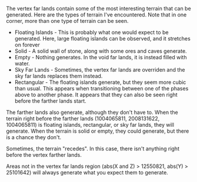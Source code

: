 The vertex far lands contain some of the most interesting terrain that can be generated. Here are the types of terrain I've encountered. Note that in one corner, more than one type of terrain can be seen.

* Floating Islands - This is probably what one would expect to be generated. Here, large floating islands can be observed, and it stretches on forever
* Solid - A solid wall of stone, along with some ores and caves generate.
* Empty - Nothing generates. In the void far lands, it is instead filled with water.
* Sky Far Lands - Sometimes, the vertex far lands are overriden and the sky far lands replaces them instead.
* Rectangular - The floating islands generate, but they seem more cubic than usual. This appears when transitioning between one of the phases above to another phase. It appears that they can also be seen right before the farther lands start.

The farther lands also generate, although they don't have to. When the terrain right before the farther lands (1004065811, 2008131622, 1004065811) is floating islands, rectangular, or sky far lands, they will generate. When the terrain is solid or empty, they could generate, but there is a chance they don't.

Sometimes, the terrain "recedes". In this case, there isn't anything right before the vertex farther lands.

Areas not in the vertex far lands region (abs(X and Z) > 12550821, abs(Y) > 25101642) will always generate what you expect them to generate.